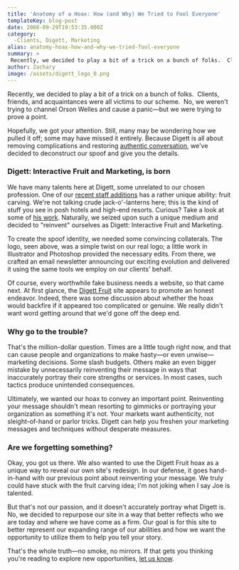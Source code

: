```yaml
---
title: 'Anatomy of a Hoax: How (and Why) We Tried to Fool Everyone'
templateKey: blog-post
date: 2008-09-29T19:53:35.000Z
category: 
  -Clients, Digett, Marketing
alias: anatomy-hoax-how-and-why-we-tried-fool-everyone
summary: > 
 Recently, we decided to play a bit of a trick on a bunch of folks.  Clients, friends, and acquaintances were all victims to our scheme.  No, we weren't trying to channel Orson Welles and cause a panic—but we were trying to prove a point.
author: Zachary
image: /assets/digett_logo_0.png
---
```


Recently, we decided to play a bit of a trick on a bunch of folks.  Clients, friends, and acquaintances were all victims to our scheme.  No, we weren't trying to channel Orson Welles and cause a panic—but we were trying to prove a point.

Hopefully, we got your attention. Still, many may be wondering how we pulled it off; some may have missed it entirely. Because Digett is all about removing complications and restoring [authentic conversation](/services/website-development), we've decided to deconstruct our spoof and give you the details.

### Digett: Interactive Fruit and Marketing, is born

We have many talents here at Digett, some unrelated to our chosen profession. One of our [recent staff additions](/news/digett-hires-new-developer) has a rather unique ability: fruit carving. We're not talking crude jack-o'-lanterns here; this is the kind of stuff you see in posh hotels and high-end resorts. Curious? Take a look at some of [his work](http://www.sacurrent.com/columns/story.asp?id=59351). Naturally, we seized upon such a unique medium and decided to "reinvent" ourselves as Digett: Interactive Fruit and Marketing.

To create the spoof identity, we needed some convincing collaterals. The logo, seen above, was a simple twist on our real logo; a little work in Illustrator and Photoshop provided the necessary edits. From there, we crafted an email newsletter announcing our exciting evolution and delivered it using the same tools we employ on our clients' behalf.

Of course, every worthwhile fake business needs a website, so that came next. At first glance, the [Digett Fruit](http://fruit.digett.com) site appears to promote an honest endeavor. Indeed, there was some discussion about whether the hoax would backfire if it appeared too complicated or genuine. We really didn't want word getting around that we'd gone off the deep end.

### Why go to the trouble?

That's the million-dollar question. Times are a little tough right now, and that can cause people and organizations to make hasty—or even unwise—marketing decisions. Some slash budgets. Others make an even bigger mistake by unnecessarily reinventing their message in ways that inaccurately portray their core strengths or services. In most cases, such tactics produce unintended consequences.

Ultimately, we wanted our hoax to convey an important point. Reinventing your message shouldn't mean resorting to gimmicks or portraying your organization as something it's not. Your markets want authenticity, not sleight-of-hand or parlor tricks. Digett can help you freshen your marketing messages and techniques without desperate measures.

### Are we forgetting something?

Okay, you got us there. We also wanted to use the Digett Fruit hoax as a unique way to reveal our own site's redesign. In our defense, it goes hand-in-hand with our previous point about reinventing your message. We truly could have stuck with the fruit carving idea; I'm not joking when I say Joe is talented.

But that's not our passion, and it doesn't accurately portray what Digett is. No, we decided to repurpose our site in a way that better reflects who we are today and where we have come as a firm. Our goal is for this site to better represent our expanding range of our abilities and how we want the opportunity to utilize them to help you tell your story.

That's the whole truth—no smoke, no mirrors. If that gets you thinking you're reading to explore new opportunities, [let us know](/contact).